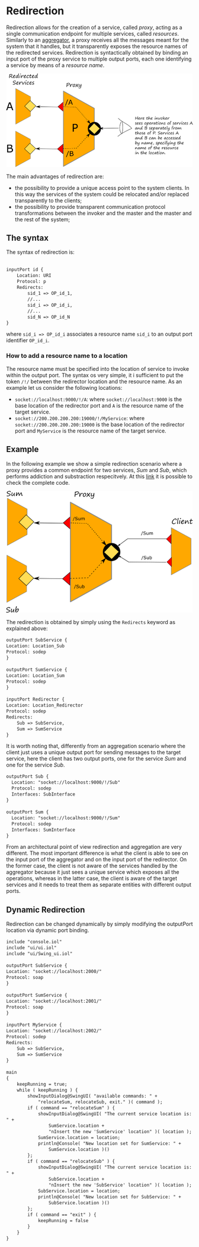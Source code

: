 # Redirection

Redirection allows for the creation of a service, called _proxy_, acting as a single communication endpoint for multiple services, called _resources_. Similarly to an [aggregator](aggregation.md), a proxy receives all the messages meant for the system that it handles, but it transparently exposes the resource names of the redirected services. Redirection is syntactically obtained by binding an input port of the proxy service to multiple output ports, each one identifying a service by means of a _resource name_.

![](../.gitbook/assets/redirection.png)

The main advantages of redirection are:

* the possibility to provide a unique access point to the system clients. In this way the services of the system could be relocated and/or replaced transparently to the clients;
* the possibility to provide transparent communication protocol transformations between the invoker and the master and the master and the rest of the system;

## The syntax
The syntax of redirection is:

```text

inputPort id {
    Location: URI
    Protocol: p
    Redirects:
        sid_1 => OP_id_1,
        //...
        sid_i => OP_id_i,
        //...
        sid_N => OP_id_N
}
```

where `sid_i => OP_id_i` associates a resource name `sid_i` to an output port identifier `OP_id_i`.

### How to add a resource name to a location
The resource name must be specified into the location of service to invoke within the output port. The syntax os very simple, it i sufficient to put the token `/!/` between the redirector location and the resource name. As an example let us consider the following locations:

* `socket://localhost:9000/!/A`: where `socket://localhost:9000` is the base location of the redirector port and `A` is the resource name of the target service.
* `socket://200.200.200.200:19000/!/MyService`: where `socket://200.200.200.200:19000` is the base location of the redirector port and `MyService` is the resource name of the target service.

## Example
In the following example we show a simple redirection scenario where a proxy provides a common endpoint for two services, _Sum_ and _Sub_, which performs addiction and substraction respecitvely. At this [link](https://github.com/jolie/examples/tree/master/04_architectural_composition/07_redirection/01_static_redirection) it is possible to check the complete code.

![](../.gitbook/assets/redirection_example.png)

The redirection is obtained by simply using the `Redirects` keyword as explained above:

```text
outputPort SubService {
Location: Location_Sub
Protocol: sodep
}

outputPort SumService {
Location: Location_Sum
Protocol: sodep
}

inputPort Redirector {
Location: Location_Redirector
Protocol: sodep
Redirects:
	Sub => SubService,
	Sum => SumService
}
```

It is worth noting that, differently from an aggregation scenario where the client just uses a unique output port for sending messages to the target service, here the client has two output ports, one for the service _Sum_ and one for the service _Sub_.

```text
outputPort Sub {
  Location: "socket://localhost:9000/!/Sub"
  Protocol: sodep
  Interfaces: SubInterface
}

outputPort Sum {
  Location: "socket://localhost:9000/!/Sum"
  Protocol: sodep
  Interfaces: SumInterface
}
```
From an architectural point of view redirection and aggregation are very different. The most important difference is what the client is able to see on the input port of the aggregator and on the input port of the redirector. On the former case, the client is not aware of the services handled by the aggregator because it just sees a unique service which exposes all the operations, whereas in the latter case, the client is aware of the target services and it needs to treat them as separate entities with different output ports.

## Dynamic Redirection

Redirection can be changed dynamically by simply modifying the outputPort location via dynamic port binding.

```text
include "console.iol"
include "ui/ui.iol"
include "ui/Swing_ui.iol"

outputPort SubService {
Location: "socket://localhost:2000/"
Protocol: soap
}

outputPort SumService {
Location: "socket://localhost:2001/"
Protocol: soap
}

inputPort MyService {
Location: "socket://localhost:2002/"
Protocol: sodep
Redirects:     
    Sub => SubService,
    Sum => SumService    
}

main
{    
    keepRunning = true;
    while ( keepRunning ) {
        showInputDialog@SwingUI( "available commands: " +
            "relocateSum, relocateSub, exit." )( command );
        if ( command == "relocateSum" ) {
            showInputDialog@SwingUI( "The current service location is: " +
                SumService.location + 
                "nInsert the new 'SumService' location" )( location );
            SumService.location = location;
            println@Console( "New location set for SumService: " + 
                SumService.location )()
        };
        if ( command == "relocateSub" ) {
            showInputDialog@SwingUI( "The current service location is: " +
                SubService.location + 
                "nInsert the new 'SubService' location" )( location );
            SubService.location = location;
            println@Console( "New location set for SubService: " +
                SubService.location )()
        };
        if ( command == "exit" ) {
            keepRunning = false
        }
    }
}
```


